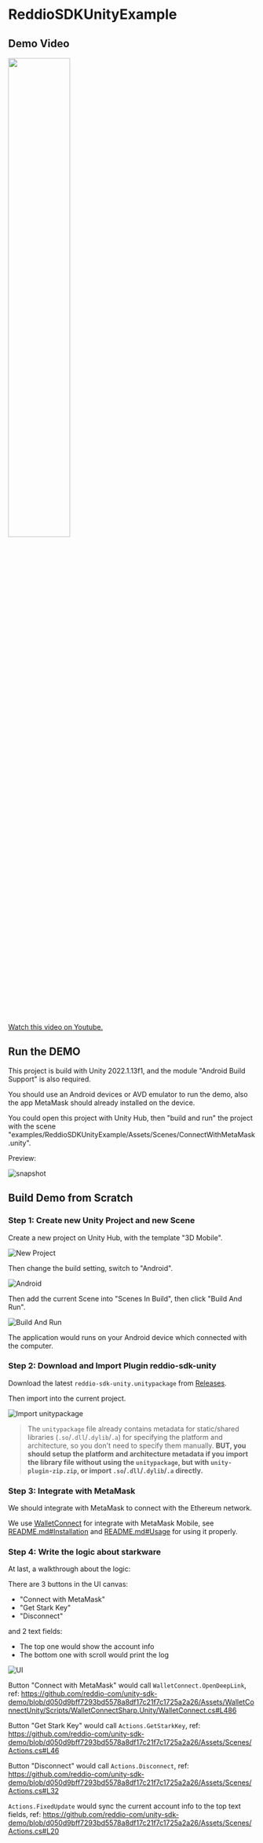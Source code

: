 # ReddioSDKUnityExample

## Demo Video

[<img src="https://img.youtube.com/vi/baQ-w2HaILc/maxresdefault.jpg" width="50%">](https://youtu.be/baQ-w2HaILc)

[Watch this video on Youtube.](https://youtu.be/baQ-w2HaILc)

## Run the DEMO

This project is build with Unity 2022.1.13f1, and the module "Android Build Support" is also required.

You should use an Android devices or AVD emulator to run the demo, also the app MetaMask should already installed on the device.

You could open this project with Unity Hub, then "build and run" the project with the scene "examples/ReddioSDKUnityExample/Assets/Scenes/ConnectWithMetaMask.unity".

Preview:

![snapshot](./snapshots/snapshot-app.jpg)

## Build Demo from Scratch

### Step 1: Create new Unity Project and new Scene

Create a new project on Unity Hub, with the template "3D Mobile".

![New Project](./snapshots/new-project.png)

Then change the build setting, switch to "Android".

![Android](./snapshots/switch-to-android.png)

Then add the current Scene into "Scenes In Build", then click "Build And Run".

![Build And Run](./snapshots/build-and-run.png)

The application would runs on your Android device which connected with the computer.

### Step 2: Download and Import Plugin reddio-sdk-unity

Download the latest `reddio-sdk-unity.unitypackage` from [Releases](https://github.com/reddio-com/reddio-sdk/releases).

Then import into the current project.

![Import unitypackage](./snapshots/import-unitypackage.png)

> The `unitypackage` file already contains metadata for static/shared libraries (`.so`/`.dll`/`.dylib`/`.a`) for specifying the platform and architecture, so you don't need to specify them manually. **BUT, you should setup the platform and architecture metadata if you import the library file without using the `unitypackage`, but with `unity-plugin-zip.zip`, or import `.so`/`.dll`/`.dylib`/`.a` directly.**

### Step 3: Integrate with MetaMask

We should integrate with MetaMask to connect with the Ethereum network.

We use [WalletConnect](https://github.com/WalletConnect/WalletConnectUnity) for integrate with MetaMask Mobile, see [README.md#Installation](https://github.com/WalletConnect/WalletConnectUnity#installation) and [README.md#Usage](https://github.com/WalletConnect/WalletConnectUnity#usage) for using it properly.

### Step 4: Write the logic about starkware

At last, a walkthrough about the logic:

There are 3 buttons in the UI canvas:

- "Connect with MetaMask"
- "Get Stark Key"
- "Disconnect"

and 2 text fields:

- The top one would show the account info
- The bottom one with scroll would print the log

![UI](./snapshots/app-ui.png)

Button "Connect with MetaMask" would call `WalletConnect.OpenDeepLink`, ref: <https://github.com/reddio-com/unity-sdk-demo/blob/d050d9bff7293bd5578a8df17c21f7c1725a2a26/Assets/WalletConnectUnity/Scripts/WalletConnectSharp.Unity/WalletConnect.cs#L486>

Button "Get Stark Key" would call `Actions.GetStarkKey`, ref: <https://github.com/reddio-com/unity-sdk-demo/blob/d050d9bff7293bd5578a8df17c21f7c1725a2a26/Assets/Scenes/Actions.cs#L46>

Button "Disconnect" would call `Actions.Disconnect`, ref: <https://github.com/reddio-com/unity-sdk-demo/blob/d050d9bff7293bd5578a8df17c21f7c1725a2a26/Assets/Scenes/Actions.cs#L32>

`Actions.FixedUpdate` would sync the current account info to the top text fields, ref: <https://github.com/reddio-com/unity-sdk-demo/blob/d050d9bff7293bd5578a8df17c21f7c1725a2a26/Assets/Scenes/Actions.cs#L20>

